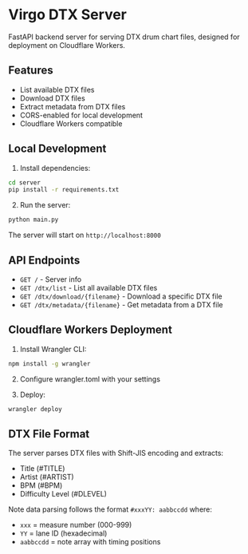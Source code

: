 # Virgo DTX Server

FastAPI backend server for serving DTX drum chart files, designed for deployment on Cloudflare Workers.

## Features

- List available DTX files
- Download DTX files  
- Extract metadata from DTX files
- CORS-enabled for local development
- Cloudflare Workers compatible

## Local Development

1. Install dependencies:
```bash
cd server
pip install -r requirements.txt
```

2. Run the server:
```bash
python main.py
```

The server will start on `http://localhost:8000`

## API Endpoints

- `GET /` - Server info
- `GET /dtx/list` - List all available DTX files
- `GET /dtx/download/{filename}` - Download a specific DTX file
- `GET /dtx/metadata/{filename}` - Get metadata from a DTX file

## Cloudflare Workers Deployment

1. Install Wrangler CLI:
```bash
npm install -g wrangler
```

2. Configure wrangler.toml with your settings

3. Deploy:
```bash
wrangler deploy
```

## DTX File Format

The server parses DTX files with Shift-JIS encoding and extracts:
- Title (#TITLE)
- Artist (#ARTIST) 
- BPM (#BPM)
- Difficulty Level (#DLEVEL)

Note data parsing follows the format `#xxxYY: aabbccdd` where:
- `xxx` = measure number (000-999)
- `YY` = lane ID (hexadecimal)
- `aabbccdd` = note array with timing positions